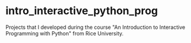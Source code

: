 # intro_interactive_python_prog
Projects that I developed during the course "An Introduction to Interactive Programming with Python" from Rice University.
